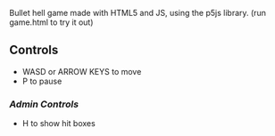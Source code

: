 Bullet hell game made with HTML5 and JS, using the p5js library. 
(run game.html to try it out)

## **Controls**
* WASD or ARROW KEYS to move
* P to pause

### *Admin Controls*
* H to show hit boxes
